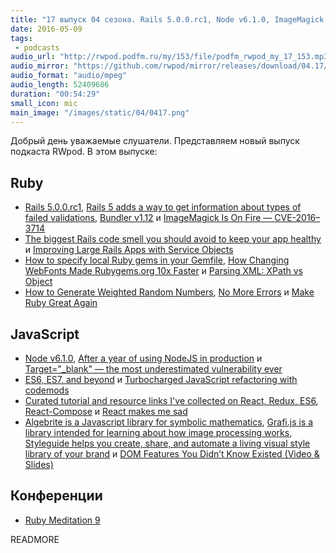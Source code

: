 ```yaml
---
title: "17 выпуск 04 сезона. Rails 5.0.0.rc1, Node v6.1.0, ImageMagick Is On Fire, Parsing XML, Target=_blank, Algebrite, Grafi.js и прочее"
date: 2016-05-09
tags:
 - podcasts
audio_url: "http://rwpod.podfm.ru/my/153/file/podfm_rwpod_my_17_153.mp3"
audio_mirror: "https://github.com/rwpod/mirror/releases/download/04.17/0417.mp3"
audio_format: "audio/mpeg"
audio_length: 52409686
duration: "00:54:29"
small_icon: mic
main_image: "/images/static/04/0417.png"
---
```


Добрый день уважаемые слушатели. Представляем новый выпуск подкаста RWpod. В этом выпуске:

## Ruby

 - [Rails 5.0.0.rc1](https://rubygems.org/gems/rails/versions/5.0.0.racecar1), [Rails 5 adds a way to get information about types of failed validations](http://blog.bigbinary.com/2016/05/03/rails-5-adds-a-way-to-get-information-about-types-of-failed-validations.html), [Bundler v1.12](http://bundler.io/v1.12/whats_new.html) и [ImageMagick Is On Fire — CVE-2016–3714](https://imagetragick.com/)
 - [The biggest Rails code smell you should avoid to keep your app healthy](https://medium.com/planet-arkency/the-biggest-rails-code-smell-you-should-avoid-to-keep-your-app-healthy-a61fd75ab2d3) и [Improving Large Rails Apps with Service Objects](http://aaronlasseigne.com/2016/04/27/improving-large-rails-apps-with-service-objects/)
 - [How to specify local Ruby gems in your Gemfile](https://rossta.net/blog/how-to-specify-local-ruby-gems-in-your-gemfile.html), [How Changing WebFonts Made Rubygems.org 10x Faster](https://www.nateberkopec.com/2015/11/30/how-changing-webfonts-made-rubygems-10x-faster.html) и [Parsing XML: XPath vs Object](https://medium.com/@evmorov/parsing-xml-xpath-vs-object-ebbca0ba9a2d)
 - [How to Generate Weighted Random Numbers](http://www.blackbytes.info/2016/05/weighted-random-numbers/), [No More Errors](http://idiosyncratic-ruby.com/32-no-more-errors.html) и [Make Ruby Great Again](http://blog.testdouble.com/posts/2016-05-09-make-ruby-great-again.html)

## JavaScript

 - [Node v6.1.0](https://nodejs.org/en/blog/release/v6.1.0/), [After a year of using NodeJS in production](http://geekforbrains.com/post/after-a-year-of-nodejs-in-production) и [Target="_blank" — the most underestimated vulnerability ever](https://medium.com/@jitbit/target-blank-the-most-underestimated-vulnerability-ever-96e328301f4c)
 - [ES6, ES7, and beyond](http://v8project.blogspot.co.il/2016/04/es6-es7-and-beyond.html) и [Turbocharged JavaScript refactoring with codemods](https://medium.com/airbnb-engineering/turbocharged-javascript-refactoring-with-codemods-b0cae8b326b9)
 - [Curated tutorial and resource links I've collected on React, Redux, ES6](https://github.com/markerikson/react-redux-links), [React-Compose](http://reactcompose.com/) и [React makes me sad](https://medium.com/@tenorb/react-makes-me-sad-efc135796595)
 - [Algebrite is a Javascript library for symbolic mathematics](http://algebrite.org/), [Grafi.js is a library intended for learning about how image processing works](http://grafijs.org/), [Styleguide helps you create, share, and automate a living visual style library of your brand](http://devbridge.github.io/Styleguide/) и [DOM Features You Didn’t Know Existed (Video & Slides)](http://www.impressivewebs.com/dom-features-you-didnt-know-existed-video-slides/)

## Конференции

 - [Ruby Meditation 9](http://www.eventbrite.com/e/ruby-meditation-9-tickets-24841879731)


READMORE

